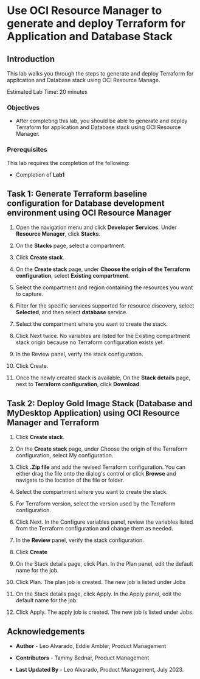 # Use OCI Resource Manager to generate and deploy Terraform for Application and Database Stack


## Introduction

This lab walks you through the steps to generate and deploy Terraform for application and Database stack using OCI Resource Manage.

Estimated Lab Time: 20 minutes


### Objectives

-   After completing this lab, you should be able to generate and deploy Terraform for application and Database stack using OCI Resource Manager.


### Prerequisites

This lab requires the completion of the following:

* Completion of **Lab1**

## Task 1: Generate Terraform baseline configuration for Database development environment using OCI Resource Manager

1. Open the navigation menu and click **Developer Services**. Under **Resource Manager**, click **Stacks**.

2. On the **Stacks** page, select a compartment.

3. Click **Create stack**.

4. On the **Create stack** page, under **Choose the origin of the Terraform configuration**, select **Existing compartment**.

5. Select the compartment and region containing the resources you want to capture.

6. Filter for the specific services supported for resource discovery, select **Selected**, and then select  **database** service. 
   
7. Select the compartment where you want to create the stack.

8. Click Next twice. No variables are listed for the Existing compartment stack origin because no Terraform configuration exists yet.

9. In the Review panel, verify the stack configuration.

10. Click Create.

11. Once the newly created stack is available, On the **Stack details** page, next to **Terraform configuration**, click **Download**.

## Task 2: Deploy Gold Image Stack (Database and MyDesktop Application) using OCI Resource Manager and Terraform

1. Click **Create stack**.

2. On the **Create stack** page, under Choose the origin of the Terraform configuration, select My configuration.

3. Click **.Zip file** and add the revised Terraform configuration.
You can either drag the file onto the dialog's control or click **Browse** and navigate to the location of the file or folder.

4. Select the compartment where you want to create the stack.

5. For Terraform version, select the version used by the Terraform configuration.

6. Click Next. In the Configure variables panel, review the variables listed from the Terraform configuration and change them as needed.

7. In the **Review** panel, verify the stack configuration.

8. Click **Create**

9. On the Stack details page, click Plan. In the Plan panel, edit the default name for the job. 
    
10. Click Plan. The plan job is created. The new job is listed under Jobs
    
11. On the Stack details page, click Apply. In the Apply panel, edit the default name for the job. 
    
12. Click Apply. The apply job is created. The new job is listed under Jobs.

<!--
## Learn More

* Click [here](https://docs.public.oneportal.content.oci.oraclecloud.com/en-us/iaas/exadata/doc/ecc-create-first-db.html) to learn more about Creating an Oracle Database on Exadata Database Service.

-->

## Acknowledgements

* **Author** - Leo Alvarado, Eddie Ambler, Product Management

* **Contributors** - Tammy Bednar, Product Management

* **Last Updated By** - Leo Alvarado, Product Management, July 2023.
